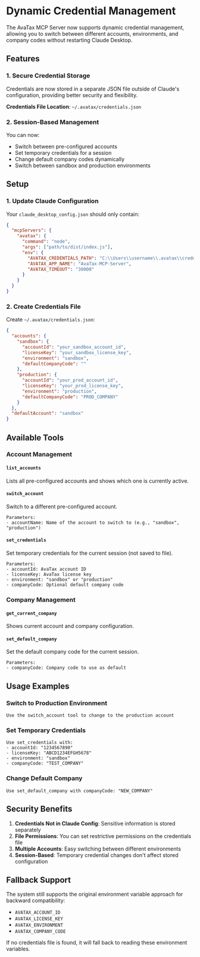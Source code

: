 # Dynamic Credential Management

The AvaTax MCP Server now supports dynamic credential management, allowing you to switch between different accounts, environments, and company codes without restarting Claude Desktop.

## Features

### 1. Secure Credential Storage
Credentials are now stored in a separate JSON file outside of Claude's configuration, providing better security and flexibility.

**Credentials File Location**: `~/.avatax/credentials.json`

### 2. Session-Based Management
You can now:
- Switch between pre-configured accounts
- Set temporary credentials for a session
- Change default company codes dynamically
- Switch between sandbox and production environments

## Setup

### 1. Update Claude Configuration
Your `claude_desktop_config.json` should only contain:
```json
{
  "mcpServers": {
    "avatax": {
      "command": "node",
      "args": ["path/to/dist/index.js"],
      "env": {
        "AVATAX_CREDENTIALS_PATH": "C:\\Users\\username\\.avatax\\credentials.json",
        "AVATAX_APP_NAME": "AvaTax-MCP-Server",
        "AVATAX_TIMEOUT": "30000"
      }
    }
  }
}
```

### 2. Create Credentials File
Create `~/.avatax/credentials.json`:
```json
{
  "accounts": {
    "sandbox": {
      "accountId": "your_sandbox_account_id",
      "licenseKey": "your_sandbox_license_key",
      "environment": "sandbox",
      "defaultCompanyCode": ""
    },
    "production": {
      "accountId": "your_prod_account_id",
      "licenseKey": "your_prod_license_key",
      "environment": "production",
      "defaultCompanyCode": "PROD_COMPANY"
    }
  },
  "defaultAccount": "sandbox"
}
```

## Available Tools

### Account Management

#### `list_accounts`
Lists all pre-configured accounts and shows which one is currently active.

#### `switch_account`
Switch to a different pre-configured account.
```
Parameters:
- accountName: Name of the account to switch to (e.g., "sandbox", "production")
```

#### `set_credentials`
Set temporary credentials for the current session (not saved to file).
```
Parameters:
- accountId: AvaTax account ID
- licenseKey: AvaTax license key
- environment: "sandbox" or "production"
- companyCode: Optional default company code
```

### Company Management

#### `get_current_company`
Shows current account and company configuration.

#### `set_default_company`
Set the default company code for the current session.
```
Parameters:
- companyCode: Company code to use as default
```

## Usage Examples

### Switch to Production Environment
```
Use the switch_account tool to change to the production account
```

### Set Temporary Credentials
```
Use set_credentials with:
- accountId: "1234567890"
- licenseKey: "ABCD1234EFGH5678"
- environment: "sandbox"
- companyCode: "TEST_COMPANY"
```

### Change Default Company
```
Use set_default_company with companyCode: "NEW_COMPANY"
```

## Security Benefits

1. **Credentials Not in Claude Config**: Sensitive information is stored separately
2. **File Permissions**: You can set restrictive permissions on the credentials file
3. **Multiple Accounts**: Easy switching between different environments
4. **Session-Based**: Temporary credential changes don't affect stored configuration

## Fallback Support

The system still supports the original environment variable approach for backward compatibility:
- `AVATAX_ACCOUNT_ID`
- `AVATAX_LICENSE_KEY` 
- `AVATAX_ENVIRONMENT`
- `AVATAX_COMPANY_CODE`

If no credentials file is found, it will fall back to reading these environment variables.
